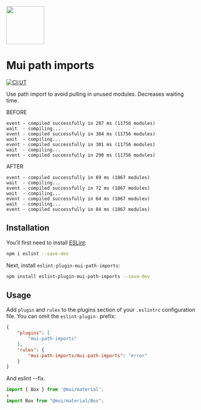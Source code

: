 <img width="100" src="https://user-images.githubusercontent.com/37785038/173216745-5e784fdf-d233-4323-bdf8-483807d40096.svg"/>

# Mui path imports

[![CI:UT](https://github.com/kajirikajiri/eslint-plugin-mui-path-imports/actions/workflows/npm-publish.yml/badge.svg)](https://github.com/kajirikajiri/eslint-plugin-mui-path-imports/actions/workflows/npm-publish.yml)

Use path import to avoid pulling in unused modules. Decreases waiting time.

BEFORE
```
event - compiled successfully in 287 ms (11756 modules)
wait  - compiling...
event - compiled successfully in 384 ms (11756 modules)
wait  - compiling...
event - compiled successfully in 301 ms (11756 modules)
wait  - compiling...
event - compiled successfully in 298 ms (11756 modules)
```

AFTER
```
event - compiled successfully in 69 ms (1867 modules)
wait  - compiling...
event - compiled successfully in 72 ms (1867 modules)
wait  - compiling...
event - compiled successfully in 64 ms (1867 modules)
wait  - compiling...
event - compiled successfully in 84 ms (1867 modules)
```

## Installation

You'll first need to install [ESLint](https://eslint.org/):

```sh
npm i eslint --save-dev
```

Next, install `eslint-plugin-mui-path-imports`:

```sh
npm install eslint-plugin-mui-path-imports --save-dev
```

## Usage

Add `plugin` and `rules` to the plugins section of your `.eslintrc` configuration file. You can omit the `eslint-plugin-` prefix:

```json
{
    "plugins": [
        "mui-path-imports"
    ],
    "rules": {
        "mui-path-imports/mui-path-imports": "error"
    }
}
```

And eslint --fix.

```javascript
import { Box } from '@mui/material';
↓
import Box from "@mui/material/Box";
```